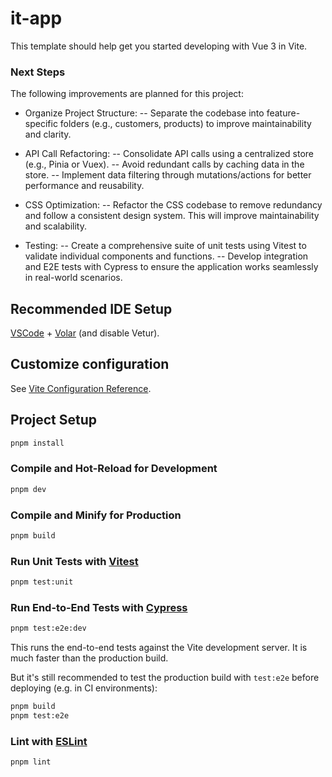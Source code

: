 # it-app

This template should help get you started developing with Vue 3 in Vite.

### Next Steps

The following improvements are planned for this project:

- Organize Project Structure:
  -- Separate the codebase into feature-specific folders (e.g., customers, products) to improve maintainability and clarity.

- API Call Refactoring:
  -- Consolidate API calls using a centralized store (e.g., Pinia or Vuex).
  -- Avoid redundant calls by caching data in the store.
  -- Implement data filtering through mutations/actions for better performance and reusability.

- CSS Optimization:
  -- Refactor the CSS codebase to remove redundancy and follow a consistent design system. This will improve maintainability and scalability.

- Testing:
  -- Create a comprehensive suite of unit tests using Vitest to validate individual components and functions.
  -- Develop integration and E2E tests with Cypress to ensure the application works seamlessly in real-world scenarios.

## Recommended IDE Setup

[VSCode](https://code.visualstudio.com/) + [Volar](https://marketplace.visualstudio.com/items?itemName=Vue.volar) (and disable Vetur).

## Customize configuration

See [Vite Configuration Reference](https://vite.dev/config/).

## Project Setup

```sh
pnpm install
```

### Compile and Hot-Reload for Development

```sh
pnpm dev
```

### Compile and Minify for Production

```sh
pnpm build
```

### Run Unit Tests with [Vitest](https://vitest.dev/)

```sh
pnpm test:unit
```

### Run End-to-End Tests with [Cypress](https://www.cypress.io/)

```sh
pnpm test:e2e:dev
```

This runs the end-to-end tests against the Vite development server.
It is much faster than the production build.

But it's still recommended to test the production build with `test:e2e` before deploying (e.g. in CI environments):

```sh
pnpm build
pnpm test:e2e
```

### Lint with [ESLint](https://eslint.org/)

```sh
pnpm lint
```
